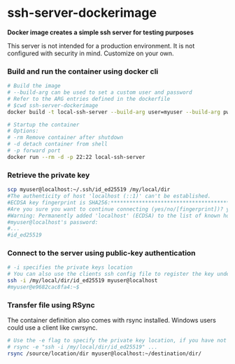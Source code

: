 # ssh-server-dockerimage
**Docker image creates a simple ssh server for testing purposes**

This server is not intended for a production environment. It is not configured with security in mind. Customize on your own.

### Build and run the container using docker cli
```sh
# Build the image
# --build-arg can be used to set a custom user and password
# Refer to the ARG entries defined in the dockerfile
# $cwd ssh-server-dockerimage
docker build -t local-ssh-server --build-arg user=myuser --build-arg pw=12345 .docker

# Startup the container
# Options:
# -rm Remove container after shutdown
# -d detach container from shell
# -p forward port
docker run --rm -d -p 22:22 local-ssh-server
```

### Retrieve the private key
```sh
scp myuser@localhost:~/.ssh/id_ed25519 /my/local/dir
#The authenticity of host 'localhost (::1)' can't be established.
#ECDSA key fingerprint is SHA256:**************************************************.
#Are you sure you want to continue connecting (yes/no/[fingerprint])? yes
#Warning: Permanently added 'localhost' (ECDSA) to the list of known hosts.
#myuser@localhost's password:
#...
#id_ed25519                                                                            100%  432   421.9KB/s   00:00
```

### Connect to the server using public-key authentication
```sh
# -i specifies the private keys location
# You can also use the clients ssh config file to register the key under a hostname
ssh -i /my/local/dir/id_ed25519 myuser@localhost
#myuser@e9682cac8fa4:~$
```

### Transfer file using RSync
The container definition also comes with rsync installed.
Windows users could use a client like cwrsync.

```sh
# Use the -e flag to specify the private key location, if you have not register the key in the ssh config.
# rsync -e "ssh -i /my/local/dir/id_ed25519" ...
rsync /source/location/dir myuser@localhost:~/destination/dir/
```
